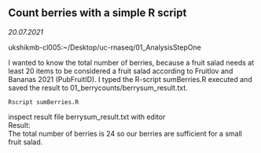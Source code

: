## Count berries with a simple R script

*20.07.2021*

ukshikmb-cl005:~/Desktop/uc-rnaseq/01_AnalysisStepOne  

I wanted to know the total number of berries, because a fruit salad needs at least 20 items to be considered a fruit salad according to Fruitlov and Bananas 2021 (PubFruitID). I typed the R-script sumBerries.R executed and saved the result to 01\_berrycounts/berrysum\_result.txt.  

    Rscript sumBerries.R  

inspect result file berrysum_result.txt with editor  
Result:  
The total number of berries is 24 so our berries are sufficient for a small fruit salad.  
